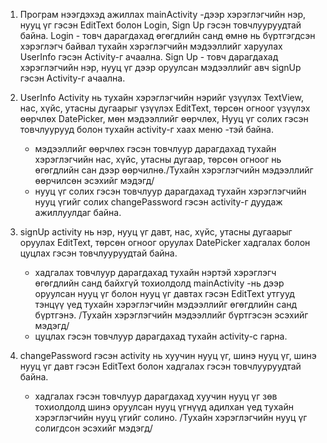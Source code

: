 1. Програм нээгдэхэд ажиллах mainActivity -дээр хэрэглэгчийн нэр, нууц үг гэсэн EditText болон Login, Sign Up гэсэн товчлууруудтай байна.
  Login - товч дарагдахад өгөгдлийн санд өмнө нь бүртгэгдсэн хэрэглэгч байвал тухайн хэрэглэгчийн мэдээллийг харуулах UserInfo гэсэн Activity-г ачаална.
  Sign Up - товч дарагдахад хэрэглэгчийн нэр, нууц үг дээр оруулсан мэдээллийг авч signUp гэсэн Activity-г ачаална.
  
2. UserInfo Activity нь тухайн хэрэглэгчийн нэрийг үзүүлэх TextView, нас, хүйс, утасны дугаарыг үзүүлэх EditText, төрсөн огноог үзүүлэх өөрчлөх DatePicker, мөн мэдээллийг өөрчлөх,
    Нууц үг солих гэсэн товчлуурууд болон тухайн activity-г хаах меню -тэй байна.
     * мэдээллийг өөрчлөх гэсэн товчлуур дарагдахад тухайн хэрэглэгчийн нас, хүйс, утасны дугаар, төрсөн огноог нь өгөгдлийн сан дээр өөрчилнө./Тухайн хэрэглэгчийн мэдээллийг өөрчилсөн эсэхийг мэдэгд/ 
     * нууц үг солих  гэсэн товчлуур дарагдахад тухайн хэрэглэгчийн нууц үгийг солих changePassword гэсэн activity-г дуудаж ажиллуулдаг байна.
     
3. signUp activity нь нэр, нууц үг давт, нас, хүйс, утасны дугаарыг оруулах EditText, төрсөн огноог оруулах DatePicker хадгалах болон цуцлах гэсэн товчлууруудтай байна.
      * хадгалах товчлуур дарагдахад тухайн нэртэй хэрэглэгч өгөгдлийн санд байхгүй тохиолдолд mainActivity -нь дээр оруулсан нууц үг болон нууц үг давтах гэсэн EditText утгууд тэнцүү үед тухайн
       хэрэглэгчийн мэдээллийг өгөгдлийн санд бүртгэнэ. /Тухайн хэрэглэгчийн мэдээллийг бүртгэсэн эсэхийг мэдэгд/ 
      * цуцлах гэсэн товчлуур дарагдахад тухайн activity-c гарна.
     
4. changePassword гэсэн activity нь хуучин нууц үг, шинэ нууц үг, шинэ нууц үг давт гэсэн EditText болон хадгалах гэсэн товчлууруудтай байна.
   * хадгалах гэсэн товчлуур дарагдахад хуучин нууц үг зөв тохиолдолд шинэ оруулсан нууц үгнүүд адилхан үед тухайн хэрэглэгчийн нууц үгийг солино. 
   /Тухайн хэрэглэгчийн нууц үг солигдсон эсэхийг мэдэгд/

